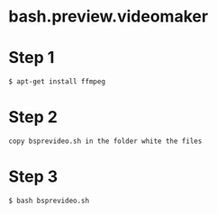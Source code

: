 # bash.preview.videomaker
# Step 1
```shell
$ apt-get install ffmpeg
```
# Step 2 
```shell
copy bsprevideo.sh in the folder white the files 
```
# Step 3 
```shell
$ bash bsprevideo.sh
```

